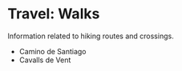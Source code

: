 # Travel: Walks

Information related to hiking routes and crossings.

- Camino de Santiago
- Cavalls de Vent
